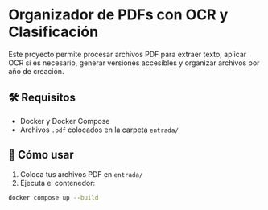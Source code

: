 # Organizador de PDFs con OCR y Clasificación

Este proyecto permite procesar archivos PDF para extraer texto, aplicar OCR si es necesario, generar versiones accesibles y organizar archivos por año de creación.

## 🛠 Requisitos

- Docker y Docker Compose
- Archivos `.pdf` colocados en la carpeta `entrada/`

## 🚀 Cómo usar

1. Coloca tus archivos PDF en `entrada/`
2. Ejecuta el contenedor:

```bash
docker compose up --build
